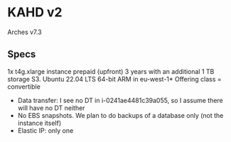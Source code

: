 # KAHD v2

Arches v7.3

## Specs

1x t4g.xlarge instance prepaid (upfront) 3 years  with  an additional 1 TB storage S3.
Ubuntu 22.04 LTS
64-bit ARM
in eu-west-1*
Offering class = convertible
- Data transfer: I see no DT in i-0241ae4481c39a055, so I assume there will have no DT neither
- No EBS snapshots. We plan to do backups of a database only (not the instance itself)
- Elastic IP: only one
